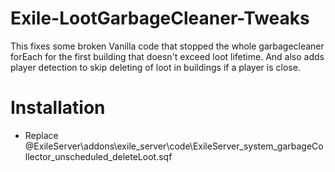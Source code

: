 # Exile-LootGarbageCleaner-Tweaks
This fixes some broken Vanilla code that stopped the whole garbagecleaner forEach for the first building that doesn't exceed loot lifetime. 
And also adds player detection to skip deleting of loot in buildings if a player is close.

# Installation 
* Replace @ExileServer\addons\exile_server\code\ExileServer_system_garbageCollector_unscheduled_deleteLoot.sqf
